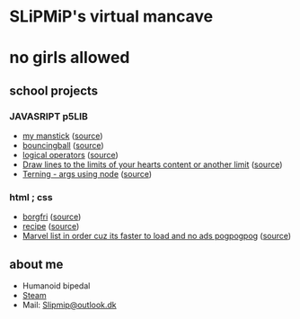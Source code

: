 # SLiPMiP's virtual mancave
# no girls allowed

## school projects

### JAVASRIPT p5LIB
- [my manstick](stickman/) ([source](https://github.com/SLiPMiP/SLiPMiP.github.io/tree/main/stickman))
- [bouncingball](bouncingball/) ([source](https://github.com/SLiPMiP/SLiPMiP.github.io/tree/main/bouncingball))
- [logical operators](logicaloperators/) ([source](https://github.com/SLiPMiP/SLiPMiP.github.io/tree/main/locicaloperators))
- [Draw lines to the limits of your hearts content or another limit](drawline/) ([source](https://github.com/SLiPMiP/SLiPMiP.github.io/tree/main/drawline))
- [Terning - args using node](terning/) ([source](https://github.com/SLiPMiP/SLiPMiP.github.io/tree/main/terning))

### html ; css
- [borgfri](borgfri/) ([source](https://github.com/SLiPMiP/SLiPMiP.github.io/tree/main/borgfri))
- [recipe](opskrift/) ([source](https://github.com/SLiPMiP/SLiPMiP.github.io/tree/main/opskrift))
- [Marvel list in order cuz its faster to load and no ads pogpogpog](MARVEL/) ([source](https://github.com/SLiPMiP/SLiPMiP.github.io/tree/main/MARVEL))

## about me
- Humanoid bipedal
- [Steam](https://steamcommunity.com/id/TRAESKUH/)
- Mail: Slipmip@outlook.dk